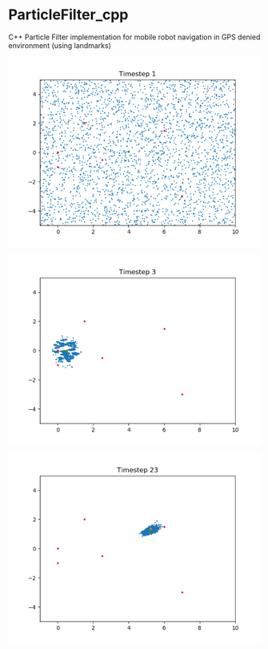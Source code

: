 # ParticleFilter_cpp
C++ Particle Filter implementation for mobile robot navigation in GPS denied environment (using landmarks)

![](https://github.com/TylerReimer13/ParticleFilter_cpp/blob/master/images/result1.png)

![](https://github.com/TylerReimer13/ParticleFilter_cpp/blob/master/images/result3.png)

![](https://github.com/TylerReimer13/ParticleFilter_cpp/blob/master/images/result23.png)
